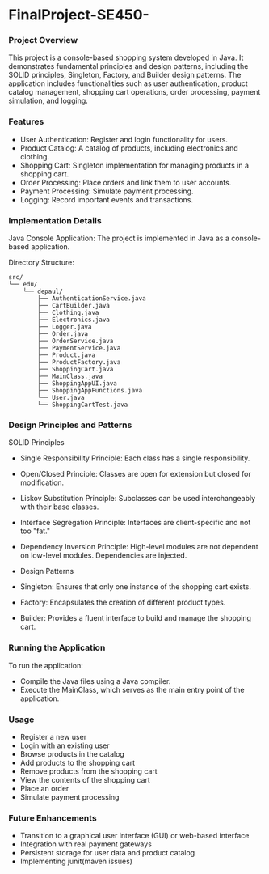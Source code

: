 # FinalProject-SE450-

### Project Overview

This project is a console-based shopping system developed in Java. It demonstrates fundamental principles and design patterns, including the SOLID principles, Singleton, Factory, and Builder design patterns. The application includes functionalities such as user authentication, product catalog management, shopping cart operations, order processing, payment simulation, and logging.

### Features

- User Authentication: Register and login functionality for users.
- Product Catalog: A catalog of products, including electronics and clothing.
- Shopping Cart: Singleton implementation for managing products in a shopping cart.
- Order Processing: Place orders and link them to user accounts.
- Payment Processing: Simulate payment processing.
- Logging: Record important events and transactions.

### Implementation Details

Java Console Application: 
The project is implemented in Java as a console-based application.

Directory Structure:
```
src/
└── edu/
    └── depaul/
        ├── AuthenticationService.java
        ├── CartBuilder.java
        ├── Clothing.java
        ├── Electronics.java
        ├── Logger.java
        ├── Order.java
        ├── OrderService.java
        ├── PaymentService.java
        ├── Product.java
        ├── ProductFactory.java
        ├── ShoppingCart.java
        ├── MainClass.java
        ├── ShoppingAppUI.java
        ├── ShoppingAppFunctions.java
        └── User.java
        └── ShoppingCartTest.java
```

### Design Principles and Patterns

SOLID Principles

- Single Responsibility Principle: Each class has a single responsibility.
- Open/Closed Principle: Classes are open for extension but closed for modification.
- Liskov Substitution Principle: Subclasses can be used interchangeably with their base classes.
- Interface Segregation Principle: Interfaces are client-specific and not too "fat."
- Dependency Inversion Principle: High-level modules are not dependent on low-level modules. Dependencies are injected.
- Design Patterns

- Singleton: Ensures that only one instance of the shopping cart exists.
- Factory: Encapsulates the creation of different product types.
- Builder: Provides a fluent interface to build and manage the shopping cart.

### Running the Application

To run the application:

- Compile the Java files using a Java compiler. 
- Execute the MainClass, which serves as the main entry point of the application.

### Usage

- Register a new user
- Login with an existing user
- Browse products in the catalog
- Add products to the shopping cart
- Remove products from the shopping cart
- View the contents of the shopping cart
- Place an order
- Simulate payment processing

### Future Enhancements

- Transition to a graphical user interface (GUI) or web-based interface
- Integration with real payment gateways
- Persistent storage for user data and product catalog
- Implementing junit(maven issues)
